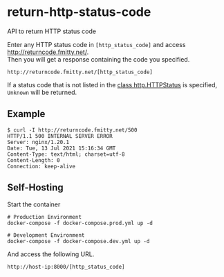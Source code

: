 # return-http-status-code
API to return HTTP status code

Enter any HTTP status code in `[http_status_code]` and access http://returncode.fmitty.net/.  
Then you will get a response containing the code you specified.
```
http://returncode.fmitty.net/[http_status_code]
```

If a status code that is not listed in the [class http.HTTPStatus](https://docs.python.org/3/library/http.html#http-status-codes) is specified, `Unknown` will be returned.
## Example
```Shell
$ curl -I http://returncode.fmitty.net/500
HTTP/1.1 500 INTERNAL SERVER ERROR
Server: nginx/1.20.1
Date: Tue, 13 Jul 2021 15:16:34 GMT
Content-Type: text/html; charset=utf-8
Content-Length: 0
Connection: keep-alive
```
## Self-Hosting
Start the container
```
# Production Environment
docker-compose -f docker-compose.prod.yml up -d

# Development Environment
docker-compose -f docker-compose.dev.yml up -d
```
And access the following URL.
```
http://host-ip:8000/[http_status_code]
```

